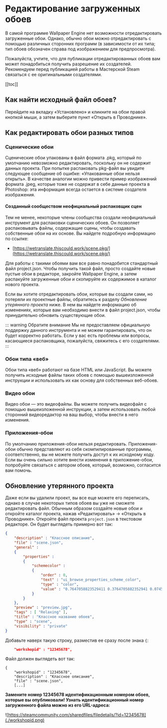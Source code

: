 # Редактирование загруженных обоев

В самой программе Wallpaper Engine нет возможности отредактировать загруженные обои. Однако, обычно обои можно отредактировать с помощью различных сторонних программ (в зависимости от их типа; тип обоев обозначен справа под изображением для предпросмотра).

Пожалуйста, учтите, что для публикации отредактированных обоев вам может понадобиться получить разрешение их создателей. Рекомендуем перед публикацией работы в Мастерской Steam связаться с ее оригинальными создателями.

[[toc]]

## Как найти исходный файл обоев?

Перейдите на вкладку «Установлено» и кликните на обои правой кнопкой мыши, а затем выберите пункт «Открыть в Проводнике».

## Как редактировать обои разных типов

### Сценические обои

Сценические обои упакованы в файл формата .pkg, который по умолчанию невозможно редактировать, поскольку он не содержит данных проекта. При попытке распаковать pkg-файл вы увидите следующее сообщение об ошибке: «Упакованные обои нельзя открыть». В качестве аналогии можно привести пример изображений формата .jpeg, которые тоже не содержат в себе данные проекта в Photoshop: эта информация всегда остается в системе создателя изображения.

#### Созданный сообществом неофициальный распаковщик сцен

Тем не менее, некоторые члены сообщества создали неофициальный инструмент для распаковки сценических обоев. Он позволяет распаковывать файлы, содержащие сцены, чтобы создавать собственные обои на их основе. Вы найдете подробную информацию по ссылке:

* [https://wetranslate.thiscould.work/scene.pkg/](https://wetranslate.thiscould.work/scene.pkg/)

Для работы с такими обоями вам все равно понадобится стандартный файл project.json. Чтобы получить такой файл, просто создайте новые пустые обои в редакторе, закройте Wallpaper Engine, а затем распакуйте загруженные обои и скопируйте их содержимое в каталог нового проекта.

Если вы хотите отредактировать обои, которые вы создали сами, но потеряли их проектные файлы, обратитесь к разделу *Обновление утерянного проекта* ниже. В нем вы найдете информацию об изменениях, которые вам необходимо внести в файл project.json, чтобы принудительно обновить существующие обои.

::: warning
Обратите внимание
Мы не предоставляем официальную поддержку данного инструмента и не можем гарантировать, что он будет корректно работать. Если у вас есть проблемы или вопросы, касающиеся распаковщика, пожалуйста, свяжитесь с его создателями.
:::

### Обои типа «веб»

Обои типа «веб» работают на базе HTML или JavaScript. Вы можете получить исходные файлы таких обоев с помощью вышеизложенной инструкции и использовать их как основу для собственных веб-обоев.

### Видео обои

Видео обои — это видеофайлы. Вы можете получить видеофайл с помощью вышеизложенной инструкции, а затем использовать любой сторонний видеоредактор на ваш выбор, чтобы внести в него изменения.

### Приложения-обои

По умолчанию приложения-обои нельзя редактировать. Приложения-обои обычно представляют из себя скомпилированные программы, соответственно, вы не можете получить доступ к их исходному коду. Если вы очень сильно хотите внести изменения в приложение-обои, попробуйте связаться с автором обоев, который, возможно, согласится вам помочь.

## Обновление утерянного проекта

Даже если вы удалили проект, вы все еще можете его переписать, однако в случае некоторых типов обоев вы уже не сможете редактировать файл. Обычным образом создайте новые обои и откройте каталог проекта, нажав «Редактировать» -> «Открыть в Проводнике». Откройте файл проекта `project.json` в текстовом редакторе. Он будет выглядеть примерно вот так:

```json
{
    "description" : "Классное описание",
    "file" : "scene.json",
    "general" : 
    {
        "properties" : 
        {
            "schemecolor" : 
            {
                "order" : 0,
                "text" : "ui_browse_properties_scheme_color",
                "type" : "color",
                "value" : "0.7647058823529411 0.3764705882352941 0.07450980392156863"
            }
        }
    },
    "preview" : "preview.jpg",
    "tags" : [ "Relaxing" ],
    "title" : "Классное название обоев",
    "type" : "scene",
    "visibility" : "private"
}
```

Добавьте наверх такую строку, разместив ее сразу после знака `{`:

```json
    "workshopid" : "12345678",
```
Файл должен выглядеть вот так:

```json{2}
{
    "workshopid" : "12345678",
    "description" : "Классное описание",
    "file" : "scene.json",
    [...]
```

**Замените номер 12345678 идентификационным номером обоев, которые вы опубликовали! Узнать идентификационный номер загруженного файла можно из его URL-адреса:**

![https://steamcommunity.com/sharedfiles/filedetails/?id=12345678](./workshopid.png)
